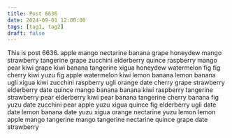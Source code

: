 ```yaml
---
title: Post 6636
date: 2024-09-01 12:00:00
tags: [tag1, tag2]
draft: false
---
```

This is post 6636.
apple
mango
nectarine
banana
grape
honeydew
mango
strawberry
tangerine
grape
zucchini
elderberry
quince
raspberry
mango
pear
kiwi
grape
kiwi
banana
tangerine
xigua
honeydew
watermelon
fig
fig
cherry
kiwi
yuzu
fig
apple
watermelon
kiwi
lemon
banana
lemon
banana
ugli
xigua
kiwi
zucchini
raspberry
ugli
orange
date
cherry
grape
strawberry
elderberry
date
quince
mango
banana
banana
kiwi
raspberry
tangerine
strawberry
pear
elderberry
kiwi
pear
banana
tangerine
cherry
banana
fig
yuzu
date
zucchini
pear
apple
yuzu
xigua
quince
fig
elderberry
ugli
date
date
lemon
banana
date
yuzu
xigua
orange
nectarine
yuzu
lemon
lemon
apple
mango
tangerine
mango
tangerine
nectarine
quince
grape
date
strawberry
